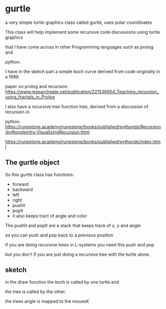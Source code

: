 # gurtle

a very simple turtle graphics class called gurtle, uses polar cooridinates

This class will help implement some recursive code discussions using turtle graphics

that I have come across in other Programming languages such as prolog and

python.

I have in the sketch part a simple koch curve derived from code originally in a 1988

paper on prolog and recursion.
https://www.researchgate.net/publication/221536954_Teaching_recursion_using_fractals_in_Prolog

I also have a recursive tree function tree, derived from a discussion of recursion in 

python. 
https://runestone.academy/runestone/books/published/pythonds/Recursion/pythondsintro-VisualizingRecursion.html

https://runestone.academy/runestone/books/published/pythonds/index.html

## The gurtle object
So this gurtle class has functions:
- forward
- backward
- left 
- right
- pushIt 
- popIt
- it also keeps tract of angle and color

The pushIt and popIt are a stack that keeps track of x, y and angle

so you can push and pop back to a previous position

if you are doing recursive trees in L-systems you need this push and pop

but you don't if you are just doing a recursive tree with the turtle alone.

## sketch

in the draw function the koch is called by one turtle and 

the tree is called by the other. 

the trees angle is mapped to the mouseX










